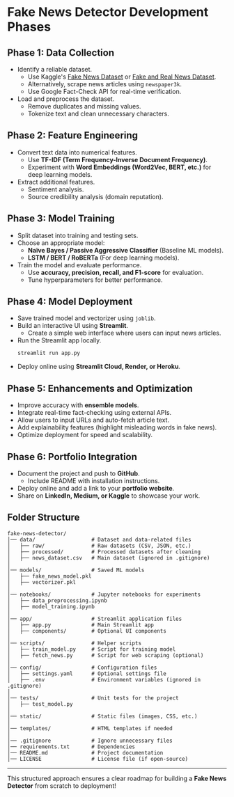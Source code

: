 # Fake News Detector Development Phases

## Phase 1: Data Collection
- Identify a reliable dataset.
  - Use Kaggle's [Fake News Dataset](https://www.kaggle.com/c/fake-news/data) or [Fake and Real News Dataset](https://www.kaggle.com/datasets/clmentbisaillon/fake-and-real-news-dataset).
  - Alternatively, scrape news articles using `newspaper3k`.
  - Use Google Fact-Check API for real-time verification.
- Load and preprocess the dataset.
  - Remove duplicates and missing values.
  - Tokenize text and clean unnecessary characters.

## Phase 2: Feature Engineering
- Convert text data into numerical features.
  - Use **TF-IDF (Term Frequency-Inverse Document Frequency)**.
  - Experiment with **Word Embeddings (Word2Vec, BERT, etc.)** for deep learning models.
- Extract additional features.
  - Sentiment analysis.
  - Source credibility analysis (domain reputation).

## Phase 3: Model Training
- Split dataset into training and testing sets.
- Choose an appropriate model:
  - **Naïve Bayes / Passive Aggressive Classifier** (Baseline ML models).
  - **LSTM / BERT / RoBERTa** (For deep learning models).
- Train the model and evaluate performance.
  - Use **accuracy, precision, recall, and F1-score** for evaluation.
  - Tune hyperparameters for better performance.

## Phase 4: Model Deployment
- Save trained model and vectorizer using `joblib`.
- Build an interactive UI using **Streamlit**.
  - Create a simple web interface where users can input news articles.
- Run the Streamlit app locally.
  ```bash
  streamlit run app.py
  ```
- Deploy online using **Streamlit Cloud, Render, or Heroku**.

## Phase 5: Enhancements and Optimization
- Improve accuracy with **ensemble models**.
- Integrate real-time fact-checking using external APIs.
- Allow users to input URLs and auto-fetch article text.
- Add explainability features (highlight misleading words in fake news).
- Optimize deployment for speed and scalability.

## Phase 6: Portfolio Integration
- Document the project and push to **GitHub**.
  - Include README with installation instructions.
- Deploy online and add a link to your **portfolio website**.
- Share on **LinkedIn, Medium, or Kaggle** to showcase your work.

## Folder Structure
```
fake-news-detector/
│── data/                  # Dataset and data-related files
│   ├── raw/               # Raw datasets (CSV, JSON, etc.)
│   ├── processed/         # Processed datasets after cleaning
│   ├── news_dataset.csv   # Main dataset (ignored in .gitignore)
│
│── models/                # Saved ML models
│   ├── fake_news_model.pkl
│   ├── vectorizer.pkl
│
│── notebooks/             # Jupyter notebooks for experiments
│   ├── data_preprocessing.ipynb
│   ├── model_training.ipynb
│
│── app/                   # Streamlit application files
│   ├── app.py             # Main Streamlit app
│   ├── components/        # Optional UI components
│
│── scripts/               # Helper scripts
│   ├── train_model.py     # Script for training model
│   ├── fetch_news.py      # Script for web scraping (optional)
│
│── config/                # Configuration files
│   ├── settings.yaml      # Optional settings file
│   ├── .env               # Environment variables (ignored in .gitignore)
│
│── tests/                 # Unit tests for the project
│   ├── test_model.py
│
│── static/                # Static files (images, CSS, etc.)
│
│── templates/             # HTML templates if needed
│
│── .gitignore             # Ignore unnecessary files
│── requirements.txt       # Dependencies
│── README.md              # Project documentation
│── LICENSE                # License file (if open-source)
```

---
This structured approach ensures a clear roadmap for building a **Fake News Detector** from scratch to deployment!

